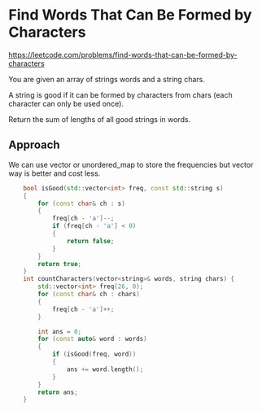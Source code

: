 # Find Words That Can Be Formed by Characters

https://leetcode.com/problems/find-words-that-can-be-formed-by-characters

You are given an array of strings words and a string chars.

A string is good if it can be formed by characters from chars (each character can only be used once).

Return the sum of lengths of all good strings in words.

## Approach 

We can use vector or unordered_map to store the frequencies but vector way is better and cost less.
``` C++
    bool isGood(std::vector<int> freq, const std::string s)
    {
        for (const char& ch : s)
        {
            freq[ch - 'a']--;
            if (freq[ch - 'a'] < 0)
            {
                return false;
            }
        }
        return true;
    }
    int countCharacters(vector<string>& words, string chars) {
        std::vector<int> freq(26, 0); 
        for (const char& ch : chars)
        {
            freq[ch - 'a']++;
        }

        int ans = 0;
        for (const auto& word : words)
        {
            if (isGood(freq, word))
            {
                ans += word.length();
            }
        }
        return ans;
    }
```